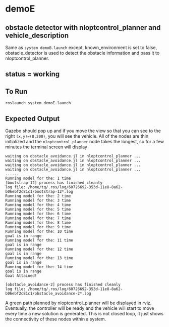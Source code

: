 # demoE

## obstacle detector with nloptcontrol_planner and vehicle_description
Same as `system demoB.launch` except, known_environment is set to false, obstacle_detector is used to detect the obstacle information and pass it to nloptcontrol_planner.

## status = working

## To Run
```
roslaunch system demoE.launch
```

## Expected Output
Gazebo should pop up and if you move the view so that you can see to the right `(x,y)=(0,200)`, you will see the vehicle. All of the nodes are thin initialized and the `nloptcontrol_planner` node takes the longest, so for a few minutes the terminal screen will display
```
waiting on obstacle_avoidance.jl in nloptcontrol_planner ...
waiting on obstacle_avoidance.jl in nloptcontrol_planner ...
waiting on obstacle_avoidance.jl in nloptcontrol_planner ...
waiting on obstacle_avoidance.jl in nloptcontrol_planner ...
......
Running model for the: 1 time
[bootstrap-12] process has finished cleanly
log file: /home/tq/.ros/log/60726692-353d-11e8-8a62-b06ebf2c81c1/bootstrap-12*.log
Running model for the: 2 time
Running model for the: 3 time
Running model for the: 4 time
Running model for the: 5 time
Running model for the: 6 time
Running model for the: 7 time
Running model for the: 8 time
Running model for the: 9 time
Running model for the: 10 time
goal is in range
Running model for the: 11 time
goal is in range
Running model for the: 12 time
goal is in range
Running model for the: 13 time
goal is in range
Running model for the: 14 time
goal is in range
Goal Attained!

[obstacle_avoidance-2] process has finished cleanly
log file: /home/tq/.ros/log/60726692-353d-11e8-8a62-b06ebf2c81c1/obstacle_avoidance-2*.log
```
A green path planned by nloptcontrol_planner will be displayed in rviz.
Eventually, the controller will be ready and the vehicle will start to move every time a new solution is generated. This is not closed loop, it just shows the connectivity of these nodes within a system.
